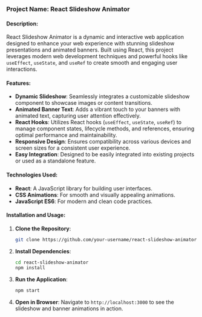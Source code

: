 
### Project Name: React Slideshow Animator

#### Description:
React Slideshow Animator is a dynamic and interactive web application designed to enhance your web experience with stunning slideshow presentations and animated banners. Built using React, this project leverages modern web development techniques and powerful hooks like `useEffect`, `useState`, and `useRef` to create smooth and engaging user interactions.

#### Features:
- **Dynamic Slideshow**: Seamlessly integrates a customizable slideshow component to showcase images or content transitions.
- **Animated Banner Text**: Adds a vibrant touch to your banners with animated text, capturing user attention effectively.
- **React Hooks**: Utilizes React hooks (`useEffect`, `useState`, `useRef`) to manage component states, lifecycle methods, and references, ensuring optimal performance and maintainability.
- **Responsive Design**: Ensures compatibility across various devices and screen sizes for a consistent user experience.
- **Easy Integration**: Designed to be easily integrated into existing projects or used as a standalone feature.

#### Technologies Used:
- **React**: A JavaScript library for building user interfaces.
- **CSS Animations**: For smooth and visually appealing animations.
- **JavaScript ES6**: For modern and clean code practices.

#### Installation and Usage:
1. **Clone the Repository**:
   ```bash
   git clone https://github.com/your-username/react-slideshow-animator.git
   ```
2. **Install Dependencies**:
   ```bash
   cd react-slideshow-animator
   npm install
   ```
3. **Run the Application**:
   ```bash
   npm start
   ```
4. **Open in Browser**: Navigate to `http://localhost:3000` to see the slideshow and banner animations in action.
